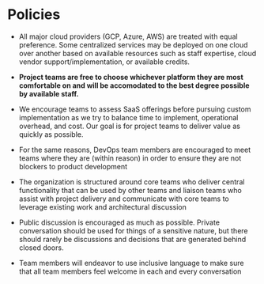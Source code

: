 # Policies

* All major cloud providers (GCP, Azure, AWS) are treated with equal preference. Some centralized services may be deployed on one cloud over another based on available resources such as staff expertise, cloud vendor support/implementation, or available credits.

* **Project teams are free to choose whichever platform they are most comfortable on and will be accomodated to the best degree possible by available staff.**

* We encourage teams to assess SaaS offerings before pursuing custom implementation as we try to balance time to implement, operational overhead, and cost. Our goal is for project teams to deliver value as quickly as possible.
* For the same reasons, DevOps team members are encouraged to meet teams where they are (within reason) in order to ensure they are not blockers to product development

* The organization is structured around core teams who deliver central functionality that can be used by other teams and liaison teams who assist with project delivery and communicate with core teams to leverage existing work and architectural discussion

* Public discussion is encouraged as much as possible.  Private conversation should be used for things of a sensitive nature, but there should rarely be discussions and decisions that are generated behind closed doors.

* Team members will endeavor to use inclusive language to make sure that all team members feel welcome in each and every conversation
